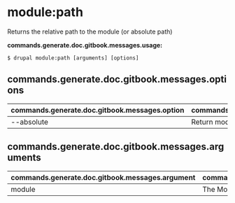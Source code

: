 # module:path
Returns the relative path to the module (or absolute path)

**commands.generate.doc.gitbook.messages.usage:**
```
$ drupal module:path [arguments] [options]
```

## commands.generate.doc.gitbook.messages.options
commands.generate.doc.gitbook.messages.option | commands.generate.doc.gitbook.messages.details
-------|-------------
--absolute | Return module absolute path

## commands.generate.doc.gitbook.messages.arguments
commands.generate.doc.gitbook.messages.argument | commands.generate.doc.gitbook.messages.details
---------|-------------
module | The Module name (machine name)
